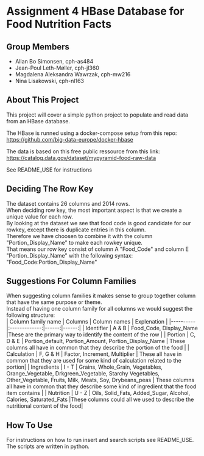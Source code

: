 # Assignment 4 HBase Database for Food Nutrition Facts

## Group Members

- Allan Bo Simonsen, cph-as484
- Jean-Poul Leth-Møller, cph-jl360
- Magdalena Aleksandra Wawrzak, cph-mw216
- Nina Lisakowski, cph-nl163

## About This Project

This project will cover a simple python project to populate and read data from an HBase database.

The HBase is runned using a docker-compose setup from this repo:
https://github.com/big-data-europe/docker-hbase

The data is based on this free public ressource from this link:
https://catalog.data.gov/dataset/mypyramid-food-raw-data

See README_USE for instructions

## Deciding The Row Key
The dataset contains 26 columns and 2014 rows.  
When deciding row key, the most important aspect is that we create a unique value for each row.  
By looking at the dataset we see that food code is good candidate for our rowkey, except there is duplicate entries in this column.  
Therefore we have choosen to combine it with the column "Portion_Display_Name" to make each rowkey unique.  
That means our row key consist of column A "Food_Code" and column E "Portion_Display_Name" with the following syntax: "Food_Code:Portion_Display_Name"  

## Suggestions For Column Families
When suggesting column families it makes sense to group together column that have the same purpose or theme.  
Instead of having one column family for all columns we would suggest the following structure:  
| Column family name   |      Columns      |  Column names |  Explenation |
|----------|:-------------:|------:|------:|
| Identifier |  A & B | Food_Code, Display_Name |These are the primary way to identify the content of the row |
| Portion |    C, D & E   | Portion_default, Portion_Amount, Portion_Display_Name | These columns all have in common that they describe the portion of the food |
| Calculation | F, G & H |    Factor, Increment, Multiplier | These all have in common that they are used for some kind of calculation related to the portion|
| Ingredients | I - T |   Grains, Whole_Grain, Vegetables, Orange_Vegetable, Drkgreen_Vegetable, Starchy Vegetables, Other_Vegetable, Fruits, Milk, Meats, Soy, Drybeans_peas | These columns all have in common that they describe some kind of ingredient that the food item contains |
| Nutrition | U - Z | Oils, Solid_Fats, Added_Sugar, Alcohol, Calories, Saturated_Fats |These columns could all we used to describe the nutritional content of the food|

## How To Use
For instructions on how to run insert and search scripts see README_USE. The scripts are written in python.
